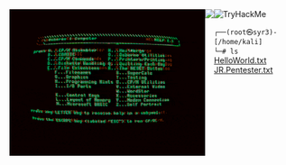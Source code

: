 <div>
    <img align="left" height="260vh" src="/Gifs/EHil.gif">
    <img align="left" height="260vh" src="[https://upload.wikimedia.org/wikipedia/commons/3/3d/1_120_transparent.png](https://i.gifer.com/EHil.mp4)">

    
</div>

<img src="https://tryhackme-badges.s3.amazonaws.com/SYR3.png" alt="TryHackMe">

``
┌──(root㉿syr3)-[/home/kali]
``
\
``
└─# ls
``
\
[HelloWorld.txt](https://en.wikipedia.org/wiki/%22Hello,_World!%22_program)    [JR.Pentester.txt](https://tryhackme.com/p/SYR3)
